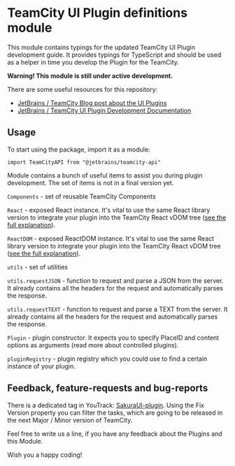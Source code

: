 # TeamCity UI Plugin definitions module

This module contains typings for the updated TeamCity UI Plugin development guide. It provides typings for TypeScript and should be used as a helper in time you develop the Plugin for the TeamCity. 

**Warning! This module is still under active development.** 
 
There are some useful resources for this repository:
* [JetBrains / TeamCity Blog post about the UI Plugins](https://blog.jetbrains.com/teamcity/2020/09/teamcity-2020-2-updated-plugin-development)
* [JetBrains / TeamCity UI Plugin Development Documentation](https://plugins.jetbrains.com/docs/teamcity/front-end-extensions.html)

## Usage

To start using the package, import it as a module:

``import TeamCityAPI from "@jetbrains/teamcity-api"``

Module contains a bunch of useful items to assist you during plugin development. The set of items is not in a final version yet. 

`Components` - set of reusable TeamCity Components

`React` - exposed React instance. It's vital to use the same React library version to integrate your plugin into the TeamCity React vDOM tree ([see the full explanation](https://plugins.jetbrains.com/docs/teamcity/spa-ui-plugins.html)).  

`ReactDOM` - exposed ReactDOM instance. It's vital to use the same React library version to integrate your plugin into the TeamCity React vDOM tree ([see the full explanation](https://plugins.jetbrains.com/docs/teamcity/spa-ui-plugins.html)).  
 
`utils` - set of utilities
 
```utils.requestJSON``` - function to request and parse a JSON from the server. It already contains all the headers for the request and automatically parses the response.

```utils.requestTEXT``` - function to request and parse a TEXT from the server. It already contains all the headers for the request and automatically parses the response.

```Plugin``` - plugin constructor. It expects you to specify PlaceID and content options as arguments (read more about controlled plugins).
                                  
```pluginRegistry``` - plugin registry which you could use to find a certain instance of your plugin.
                                  

## Feedback, feature-requests and bug-reports

There is a dedicated tag in YouTrack: [SakuraUI-plugin](https://youtrack.jetbrains.com/issues/TW?q=%23SakuraUI-Plugins%20). Using the Fix Version property you can filter the tasks, which are going to be released in the next Major / Minor version of TeamCity.
 
Feel free to write us a line, if you have any feedback about the Plugins and this Module. 

Wish you a happy coding!

